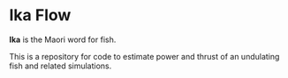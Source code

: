 # Ika Flow

**Ika** is the Maori word for fish.

This is a repository for code to estimate power and thrust of an undulating fish and related simulations.
